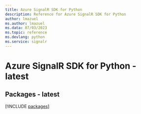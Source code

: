 ```yaml
---
title: Azure SignalR SDK for Python
description: Reference for Azure SignalR SDK for Python
author: lmazuel
ms.author: lmazuel
ms.data: 07/03/2023
ms.topic: reference
ms.devlang: python
ms.service: signalr
---
```

# Azure SignalR SDK for Python - latest
## Packages - latest
[!INCLUDE [packages](signalr-index.md)]